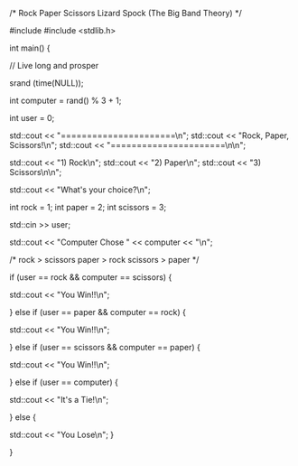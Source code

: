 /*
Rock Paper Scissors Lizard Spock
(The Big Band Theory)
*/

#include <iostream>
#include <stdlib.h>

int main() {

  // Live long and prosper

srand (time(NULL));

int computer = rand() % 3 + 1;

int user = 0;

std::cout << "======================\n";
std::cout << "Rock, Paper, Scissors!\n";
std::cout << "======================\n\n";

std::cout << "1) Rock\n";
std::cout << "2) Paper\n";
std::cout << "3) Scissors\n\n";

std::cout << "What's your choice?\n";

int rock = 1;
int paper = 2;
int scissors = 3;

std::cin >> user;

std::cout << "Computer Chose " << computer << "\n";

  /*
  rock > scissors
  paper > rock
  scissors > paper
  */

if (user == rock && computer == scissors) {

  std::cout << "You Win!!\n";

} else if (user == paper && computer == rock) {

  std::cout << "You Win!!\n";

} else if (user == scissors && computer == paper) {

  std::cout << "You Win!!\n";

} else if (user == computer) {

  std::cout << "It's a Tie!\n";

} else {

  std::cout << "You Lose\n";
}



} 

  

